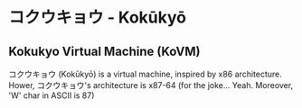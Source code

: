 # コクウキョウ - Kokūkyō
## Kokukyo Virtual Machine (KoVM)

コクウキョウ (Kokūkyō) is a virtual machine, inspired by x86 architecture.
Hower, コクウキョウ's architecture is x87-64 (for the joke... Yeah. Moreover, 'W' char in ASCII is 87)
